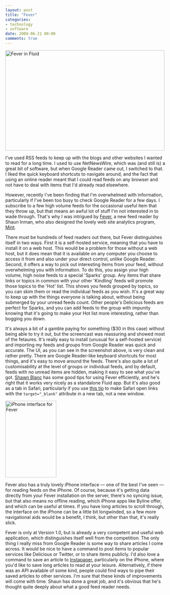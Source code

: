 ```yaml
---
layout: post
title: "Fever"
categories:
- technology
- software
date: 2009-06-21 00:00
comments: true
---
```


<p><a href="http://www.flickr.com/photos/51035737494@N01/3646791592" title="View 'Fever in Fluid' on Flickr.com"><img src="http://farm3.static.flickr.com/2471/3646791592_d585d8ac5e.jpg" alt="Fever in Fluid" border="0" width="500" height="314" /></a></p>

<p>I've used RSS feeds to keep up with the blogs and other websites I wanted to read for a long time. I used to use NetNewsWire, which was (and still is) a great bit of software, but when Google Reader came out, I switched to that. I liked the quick keyboard shortcuts to navigate around, and the fact that using an online reader meant that I could read feeds on any browser and not have to deal with items that I'd already read elsewhere.</p>

<p>However, recently I've been finding that I'm overwhelmed with information, particularly if I've been too busy to check Google Reader for a few days. I subscribe to a few high volume feeds for the occasional useful item that they throw up, but that means an awful lot of stuff I'm not interested in to wade through. That's why I was intrigued by <a href="http://feedafever.com/">Fever</a>, a new feed reader by Shaun Inman, who also designed the lovely web site analytics program, <a href="http://haveamint.com/">Mint</a>.</p>

<p>There must be hundreds of feed readers out there, but Fever distinguishes itself in two ways. First it is a self-hosted service, meaning that you have to install it on a web host. This would be a problem for those without a web host, but it does mean that it is available on any computer you choose to access it from and also under your direct control, unlike Google Reader. Second, it offers a way to pick out interesting items from your feed, without overwhelming you with information. To do this, you assign your high volume, high noise feeds to a special 'Sparks' group. Any items that share links or topics in common with your other 'Kindling' feeds will promote those topics to the 'Hot' list. This shows you feeds grouped by topics, so you can skim them or read the individual feeds as you wish. It's a great way to keep up with the things everyone is talking about, without being submerged by your unread feeds count. Other people's Delicious feeds are perfect for Sparks, and you can add feeds to the group with impunity knowing that it's going to make your Hot list more interesting, rather than bogging you down.</p>

<p>It's always a bit of a gamble paying for something ($30 in this case) without being able to try it out, but the screencast was reassuring and showed most of the fetaures. It's really easy to install (unusual for a self-hosted service) and importing my feeds and groups from Google Reader was quick and accurate. The UI, as you can see in the screenshot above, is very clean and rather pretty. There are Google Reader-like keyboard shortcuts for most things, and it's easy to move around the feeds. There's also quite a lot of customisability at the level of groups or individual feeds, and by default, feeds with no unread items are hidden, making it easy to see what you've got. <a href="http://shawnblanc.net/2009/06/fever-really-is-that-hot/">Shawn Blanc</a> has some good tips for using Fever efficiently, and he's right that it works very nicely as a standalone Fluid app. But it's also good as a tab in Safari, particularly if you use <a href="http://www.switchingtomac.com/tutorials/how-to-force-safari-4-to-open-links-in-a-new-tab-instead-of-a-new-window/">this tip</a> to make Safari open links with the <code>target="_blank"</code> attribute in a new tab, not a new window.</p>

<p><a href="http://www.flickr.com/photos/51035737494@N01/3646802708" title="View 'iPhone interface for Fever' on Flickr.com"><img src="http://farm4.static.flickr.com/3300/3646802708_90e5778ce2_m.jpg" alt="iPhone interface for Fever" border="0" width="160" height="240" /></a></p>

<p>Fever also has a truly lovely iPhone interface &mdash; one of the best I've seen &mdash; for reading feeds on the iPhone. Of course, because it's getting data directly from your Fever installation on the server, there's no syncing issue, but that also means no offline reading, which iPhone apps like Byline offer, and which can be useful at times. If you have long articles to scroll through, the interface on the iPhone can be a little bit longwinded, so a few more navigational aids would be a benefit, I think, but other than that, it's really slick.</p>

<p>Fever is only at Version 1.0, but is already a very competent and useful web application, which distinguishes itself well from the competition. The only thing I really miss from Google Reader is some way to share articles I come across. It would be nice to have a command to post items to popular services like Delicious or Twitter, or to share items publicly. I'd also love a command to save an article to <a href="http://www.instapaper.com/">Instapaper</a>, particularly on the iPhone, where you'd like to save long articles to read at your leisure. Alternatively, if there was an API available of some kind, people could find ways to pipe their saved articles to other services. I'm sure that these kinds of improvements will come with time. Shaun has done a great job, and it's obvious that he's thought quite deeply about what a good feed reader needs.</p>


